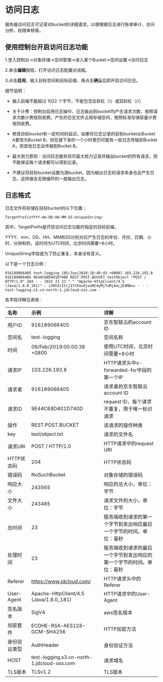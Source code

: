 # 访问日志

服务器访问日志可记录对bucket的详细请求，以便根据日志进行账单审计、访问分析、权限审核等。

## 使用控制台开启访问日志功能

1.登入控制台->对象存储->空间管理->进入某个Bucket->空间设置->访问日志

2.单击**编辑**按钮，打开访问日志配置对话框。

3.点击**启用**，输入目标空间和目标前缀，再点击**确认**后即开启访问日志。

细节说明：

* 输入前缀不能超过 1022 个字节，不能包含反斜杠（\）或双斜杠（//）

* 关于计费：控制台启用日志操作、日志输出到bucket均产生请求次数，按照请求次数计费规则收费。产生的日志文件占用存储空间，按照标准存储容量计费规则收费。

* 修改目标bucket有一定时间的延迟，如果将日志记录的目标bucket从Bucket A更改为Bucket B，则在接下来的一个小时里仍可能有一些日志传输到Bucket A，但其他日志会传输到Bucket B。

* 最大努力原则：访问日志服务将尽最大努力记录并输出bucket的所有请求，但不能保证每个请求都可以得到记录。

* 不建议将目标bucket设置为源bucket，因为输出日志的请求本身也会产生日志，这样做会无限循环的一直输出日志。

## 日志格式

日志文件将存储在目标bucket的以下位置：

```
TargetPrefixYYYY-mm-DD-HH-MM-SS-UniqueString/
```

其中，TargetPrefix是开启访问日志功能时指定的目标前缀。

YYYY、mm、DD、HH、MM和SS分别对应产生日志的年份、月份、日期、小时、分钟和秒。该时间为UTC时间，北京时间需要+8小时。

UniqueString字段是为了防止重复，本身没有意义。

以下是一个日志示例：

```
916189066405 test-logging [05/Jun/2020:10:40:43 +0000] 103.226.192.8 916189066405 9E44C68D401D740D REST.POST.BUCKET testObject "POST / HTTP/1.0" 204 - - 1025 23 23 "-" "Apache-HttpClient/4.5 (Java/1.8.0_181)" - c3RhZzItcjItYXoxOjoxMC4yMjYuMjAxLjE4MA== - - - test-logging.s3.cn-north-1.jdcloud-oss.com -
```
各字段详解见表格：

|名称|示例|详解|
|:-|:-|:-|
|用户ID|916189066405|京东智联云的account ID|
|空间名|test-logging|空间名称|
|时间|06/Feb/2019:00:00:38 +0800|使用UTC时间，北京时间需要+8小时|
|请求IP|103.226.192.8|HTTP请求头中x-forwarded-for字段的第一个IP|
|请求者|916189066405|请求者的京东智联云account ID|
|请求ID|9E44C68D401D740D|request ID，每个请求不重复，用于唯一标识请求|
|操作|REST.POST.BUCKET|该请求的操作种类|
|key|test/object.txt|请求的文件名|
|请求URI|POST / HTTP/1.0|HTTP请求中的request URI|
|HTTP状态码|204|HTTP状态码|
|错误码|NoSuchBucket|对象存储的错误码|
|响应大小|243565|响应的总大小，单位：字节|
|文件大小|243485|请求文件的大小，单位：字节|
|总时间|23|服务端收到请求的第一个字节到发出响应最后一个字节的时间。单位：毫秒|
|处理时间|23|服务端收到请求的最后一个字节到发出响应的第一个字节的时间。单位：毫秒|
|Referer|https://www.jdcloud.com/|HTTP请求头中的Referer|
|User-Agent|Apache-HttpClient/4.5 (Java/1.8.0_181)|HTTP请求中的User-Agent|
|签名版本|SigV4|aws签名版本|
|加密套件|ECDHE-RSA-AES128-GCM-SHA256|HTTP加密方法|
|身份验证类型|AuthHeader|身份验证方法|
|HOST|test-logging.s3.cn-north-1.jdcloud-oss.com|请求域名|
|TLS版本|TLSv1.2|TLS版本|
